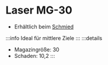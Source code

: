 # Laser MG-30

- Erhältlich beim [Schmied](../spawn/npc/blacksmith.md)

:::info
Ideal für mittlere Ziele
:::
:::details
- Magazingröße: 30
- Schaden: 10,2
:::